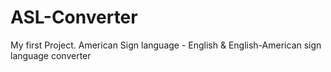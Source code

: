 # ASL-Converter
My first Project. American Sign language - English &amp; English-American sign language converter
